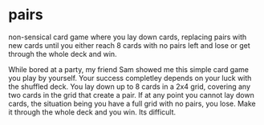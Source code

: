# pairs
non-sensical card game where you lay down cards, replacing pairs with new cards until you either reach 8 cards with no pairs left and lose or get through the whole deck and win.

While bored at a party, my friend Sam showed me this simple card game you play by yourself. Your success completley depends on your luck with the shuffled deck. You lay down up to 8 cards in a 2x4 grid, covering any two cards in the grid that create a pair. If at any point you cannot lay down cards, the situation being you have a full grid with no pairs, you lose. Make it through the whole deck and you win. Its difficult.  
